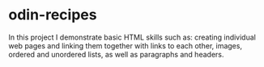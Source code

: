# odin-recipes

In this project I demonstrate basic HTML skills such as: creating individual web pages and linking them together with links to each other, images, ordered and unordered lists, as well as paragraphs and headers.
